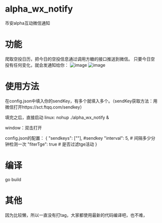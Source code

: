 # alpha_wx_notify
币安alpha互动微信通知

# 功能
爬取空投日历，把今日的空投信息通过调用方糖的接口推送到微信。
只要今日空投有任何变化，就会发通知给你：
![image](https://github.com/user-attachments/assets/a4c55f0d-633b-438a-a709-c25a82599e36)
![image](https://github.com/user-attachments/assets/6641ab15-eeb6-4f79-a7eb-1f6e713bc60c)


# 使用方法
在config.json中填入你的sendKey，有多个就填入多个。（sendKey获取方法：用微信打开https://sct.ftqq.com/sendkey）

填完之后，直接启动
linux: nohup ./alpha_wx_notify &

window：双击打开

config.json的配置：
{
    "sendkeys": [""], #sendkey
    "interval": 5, # 间隔多少分钟检测一次
    "fiterTge": true # 是否过滤tge活动
}


# 编译
go build


# 其他
因为比较懒，所以一直没有打tag，大家都使用最新的代码编译吧，也不难，
